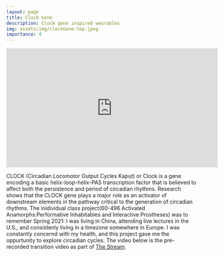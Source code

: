 ```yaml
---
layout: page
title: Clock Gene
description: Clock gene inspired wearables
img: assets/img/clockGene-top.jpeg
importance: 4
---
```


<iframe width="560" height="315" src="https://www.youtube.com/embed/WkZgmIYNrB8?si=eNMCfpwnjJlq5T0J" title="YouTube video player" frameborder="0" allow="accelerometer; autoplay; clipboard-write; encrypted-media; gyroscope; picture-in-picture; web-share" referrerpolicy="strict-origin-when-cross-origin" allowfullscreen></iframe>

CLOCK (Circadian Locomotor Output Cycles Kaput) or Clock is a gene encoding a basic helix-loop-helix-PAS transcription factor that is believed to affect both the persistence and period of circadian rhythms.
Research shows that the CLOCK gene plays a major role as an activator of downstream elements in the pathway critical to the generation of circadian rhythms.
The inidividual class project(60-496 Activated Anamorphs:Performative Inhabitables and Interactive Prostheses) was to remember Spring 2021: I was living in China, attending live lectures in the U.S., and consistenly living in a timezone somewhere in Europe. I was constantly concernd with my health, and this project gave me the oppurtunity to explore circadian cycles.
The video below is the pre-recorded transition video as part of [The Stream](https://youtu.be/HwfzrLkZZQU?si=ktjU_5FdF-F-OAXZ).